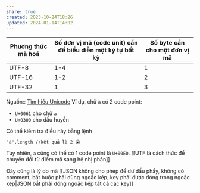 ```yaml
---
share: true
created: 2023-10-24T18:26
updated: 2024-01-14T14:02
---
```

| Phương thức mã hoá | Số đơn vị mã (code unit) cần để biểu diễn một ký tự bất kỳ | Số byte cần cho một đơn vị mã |
| ------------------ | ---------------------------------------------------------- | ----------------------------- |
| UTF-8              | 1-4                                                        | 1                             |
| UTF-16             | 1-2                                                        | 2                             |
| UTF-32             | 1                                                          | 3                             |

Nguồn:: [Tìm hiểu Unicode](https://viblo.asia/p/tim-hieu-unicode-PwRkgVOXeEd)
Ví dụ, chữ `à` có 2 code point:
- `U+0061` cho chữ `a`
- `U+0300` cho dấu huyền

Có thể kiểm tra điều này bằng lệnh 
```
"à".length //kết quả là 2 😲
```
Tuy nhiên, `a` cũng có thể có 1 code point là `U+00E0`.
[[UTF là cách thức để chuyển đổi từ điểm mã sang hệ nhị phân]]

Đây cũng là lý do mà [[JSON không cho phép để dư dấu phẩy, không có comment, bắt buộc phải dùng ngoặc kép, key phải được đóng trong ngoặc kép|JSON bắt phải đóng ngoặc kép tất cả các key]]